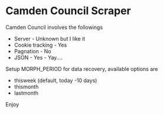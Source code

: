 # Camden Council Scraper

Camden Council involves the followings

* Server - Unknown but I like it
* Cookie tracking - Yes
* Pagnation - No
* JSON - Yes - Yay....

Setup MORPH_PERIOD for data recovery, available options are

* thisweek (default, today -10 days)
* thismonth
* lastmonth

Enjoy
